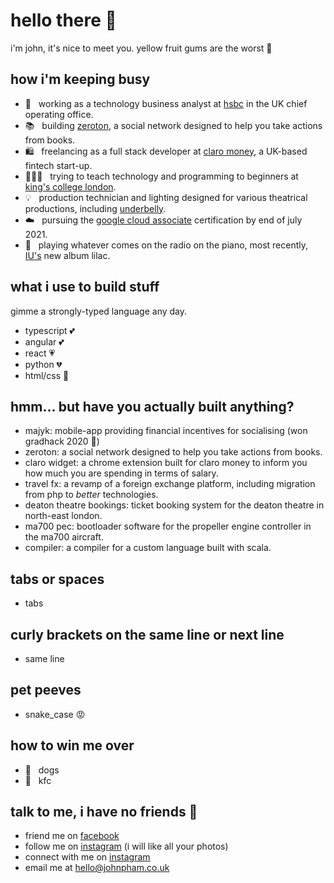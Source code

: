 # hello there 👋
i'm john, it's nice to meet you. yellow fruit gums are the worst 🤮

## how i'm keeping busy
- 🏦 &nbsp; working as a technology business analyst at [hsbc](https://hsbc.com) in the UK chief operating office.
- 📚 &nbsp; building [zeroton](https://zeroton.io), a social network designed to help you take actions from books.
- 🛍 &nbsp; freelancing as a full stack developer at [claro money](https://claromoney.co.uk), a UK-based fintech start-up.
- 👨🏻‍🏫 &nbsp; trying to teach technology and programming to beginners at [king's college london](https://kcl.ac.uk).
- 💡 &nbsp; production technician and lighting designed for various theatrical productions, including [underbelly](https://www.underbelly.co.uk/).
- ☁️ &nbsp; pursuing the [google cloud associate](https://google.com) certification by end of july 2021.
- 🎹 &nbsp; playing whatever comes on the radio on the piano, most recently, [IU's](https://iu.com) new album lilac.

## what i use to build stuff
gimme a strongly-typed language any day.
- typescript 💕
- angular 💕
- react 💗
- python 💔
- html/css 🥱

## hmm... but have you actually built anything?
- majyk: mobile-app providing financial incentives for socialising (won gradhack 2020 🥇)
- zeroton: a social network designed to help you take actions from books.
- claro widget: a chrome extension built for claro money to inform you how much you are spending in terms of salary.
- travel fx: a revamp of a foreign exchange platform, including migration from php to _better_ technologies.
- deaton theatre bookings: ticket booking system for the deaton theatre in north-east london.
- ma700 pec: bootloader software for the propeller engine controller in the ma700 aircraft.
- compiler: a compiler for a custom language built with scala.

## tabs or spaces
- tabs

## curly brackets on the same line or next line
- same line

## pet peeves
- snake_case 😡

## how to win me over
- 🐶 &nbsp; dogs
- 🍗 &nbsp; kfc

## talk to me, i have no friends 🥺
- friend me on [facebook](https://facebook.com/jdcpham)
- follow me on [instagram](https://instagram.com/jdcpham) (i will like all your photos)
- connect with me on [instagram](https://linkedin.com/in/jdcpham)
- email me at hello@johnpham.co.uk

